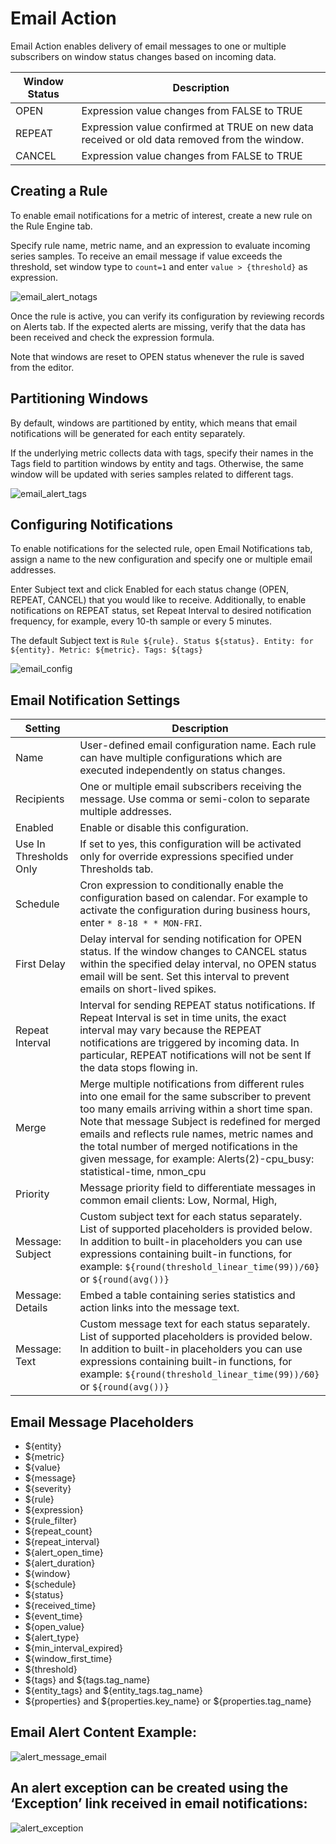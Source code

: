 # Email Action


Email Action enables delivery of email messages to one or multiple
subscribers on window status changes based on incoming data.

| Window Status | Description |
| --- | --- |
| OPEN | Expression value changes from FALSE to TRUE |
| REPEAT | Expression value confirmed at TRUE on new data received or old data removed  from the window. |
| CANCEL | Expression value changes from FALSE to TRUE |

## Creating a Rule

To enable email notifications for a metric of interest, create a new
rule on the Rule Engine tab.

Specify rule name, metric name, and an expression to evaluate incoming
series samples. To receive an email message if value exceeds the
threshold, set window type to `count=1` and enter `value > {threshold}`
as expression.

![email\_alert\_notags](images/email_alert_notags.png)

Once the rule is active, you can verify its configuration by reviewing
records on Alerts tab. If the expected alerts are missing, verify that
the data has been received and check the expression formula.

Note that windows are reset to OPEN status whenever the rule is saved
from the editor.

## Partitioning Windows

By default, windows are partitioned by entity, which means that email
notifications will be generated for each entity separately.

If the underlying metric collects data with tags, specify their names in
the Tags field to partition windows by entity and tags. Otherwise, the
same window will be updated with series samples related to different
tags.

![email\_alert\_tags](images/email_alert_tags.png)

## Configuring Notifications

To enable notifications for the selected rule, open Email Notifications
tab, assign a name to the new configuration and specify one or multiple
email addresses.

Enter Subject text and click Enabled for each status change (OPEN,
REPEAT, CANCEL) that you would like to receive. Additionally, to enable
notifications on REPEAT status, set Repeat Interval to desired
notification frequency, for example, every 10-th sample or every 5
minutes.

The default Subject text is
`Rule ${rule}. Status ${status}. Entity: for ${entity}. Metric: ${metric}. Tags: ${tags}`

![email\_config](images/email_config1.png)

## Email Notification Settings

| Setting | Description |
| --- | --- |
| Name | User-defined email configuration name. Each rule can have multiple configurations which are executed independently on status changes. |
| Recipients | One or multiple email subscribers receiving the message. Use comma or semi-colon to separate multiple addresses. |
| Enabled | Enable or disable this configuration. |
| Use In Thresholds Only | If set to yes, this configuration will be activated only for override expressions specified under Thresholds tab. |
| Schedule | Cron expression to conditionally enable the configuration based on calendar. For example to activate the configuration during business hours, enter `* 8-18 * * MON-FRI`. |
| First Delay | Delay interval for sending notification for OPEN status. If the window changes to CANCEL status within the specified delay interval, no OPEN status email will be sent. Set this interval to prevent emails on short-lived spikes. |
| Repeat Interval | Interval for sending REPEAT status notifications. If Repeat Interval is set in time units, the exact interval may vary because the REPEAT notifications are triggered by incoming data. In particular, REPEAT notifications will not be sent If the data stops flowing in. |
| Merge | Merge multiple notifications from different rules into one email for the same subscriber to prevent too many emails arriving within a short time span. Note that message Subject is redefined for merged emails and reflects rule names, metric names and the total number of merged notifications in the given message, for example: Alerts(2)-cpu_busy: statistical-time, nmon_cpu |
| Priority | Message priority field to differentiate messages in common email clients: Low, Normal, High, |
| Message: Subject | Custom subject text for each status separately. List of supported placeholders is provided below. In addition to built-in placeholders you can use expressions containing built-in functions, for example: `${round(threshold_linear_time(99))/60}` or `${round(avg())}` |
| Message: Details | Embed a table containing series statistics and action links into the message text. |
| Message: Text | Custom message text for each status separately. List of supported placeholders is provided below. In addition to built-in placeholders you can use expressions containing built-in functions, for example: `${round(threshold_linear_time(99))/60}` or `${round(avg())}` |

## Email Message Placeholders

-   ${entity}
-   ${metric}
-   ${value}
-   ${message}
-   ${severity}
-   ${rule}
-   ${expression}
-   ${rule_filter}
-   ${repeat_count}
-   ${repeat_interval}
-   ${alert_open_time}
-   ${alert_duration}
-   ${window}
-   ${schedule}
-   ${status}
-   ${received_time}
-   ${event_time}
-   ${open_value}
-   ${alert_type}
-   ${min_interval_expired}
-   ${window_first_time}
-   ${threshold}
-   ${tags} and ${tags.tag_name}
-   ${entity_tags} and ${entity_tags.tag_name}
-   ${properties} and ${properties.key_name} or
    ${properties.tag_name}

## Email Alert Content Example:

![](images/alert_message_email.png "alert_message_email")

## An alert exception can be created using the ‘Exception’ link received in email notifications:

![](images/alert_exception.png "alert_exception")